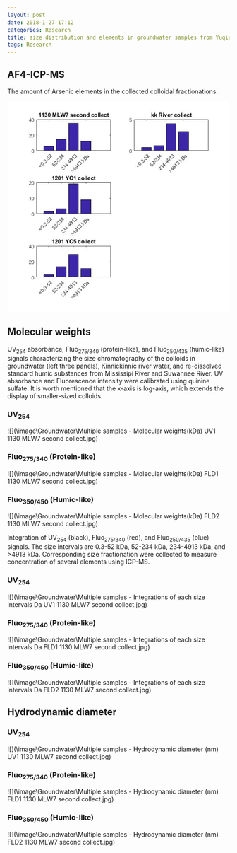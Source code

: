 ```yaml
---
layout: post
date: 2018-1-27 17:12
categories: Research
title: size distribution and elements in groundwater samples from Yuqin
tags: Research
---
```


## AF4-ICP-MS

The amount of Arsenic elements in the collected colloidal fractionations. 

![](\image\Groundwater\ICP-MS-As.jpg)

## Molecular weights

UV<sub>254</sub> absorbance, Fluo<sub>275/340</sub> (protein-like), and Fluo<sub>250/435</sub> (humic-like) signals characterizing the size chromatography of the colloids in groundwater (left three panels), Kinnickinnic river water, and re-dissolved standard humic substances from Mississipi River and Suwannee River. UV absorbance and Fluorescence intensity were calibrated using quinine sulfate. It is worth mentioned that the x-axis is log-axis, which extends the display of smaller-sized colloids.

### UV<sub>254</sub>
![](\image\Groundwater\Multiple samples - Molecular weights(kDa) UV1 1130 MLW7 second collect.jpg)
### Fluo<sub>275/340</sub> (Protein-like)
![](\image\Groundwater\Multiple samples - Molecular weights(kDa) FLD1 1130 MLW7 second collect.jpg)
### Fluo<sub>350/450</sub> (Humic-like)
![](\image\Groundwater\Multiple samples - Molecular weights(kDa) FLD2 1130 MLW7 second collect.jpg)

Integration of UV<sub>254</sub> (black), Fluo<sub>275/340</sub> (red), and Fluo<sub>250/435</sub> (blue) signals. The size intervals are 0.3-52 kDa, 52-234 kDa, 234-4913 kDa, and >4913 kDa. Corresponding size fractionation were collected to measure concentration of several elements using ICP-MS.  

### UV<sub>254</sub>
![](\image\Groundwater\Multiple samples - Integrations of each size intervals Da UV1 1130 MLW7 second collect.jpg)
### Fluo<sub>275/340</sub> (Protein-like)
![](\image\Groundwater\Multiple samples - Integrations of each size intervals Da FLD1 1130 MLW7 second collect.jpg)
### Fluo<sub>350/450</sub> (Humic-like)
![](\image\Groundwater\Multiple samples - Integrations of each size intervals Da FLD2 1130 MLW7 second collect.jpg)

## Hydrodynamic diameter

### UV<sub>254</sub>
![](\image\Groundwater\Multiple samples - Hydrodynamic diameter (nm) UV1 1130 MLW7 second collect.jpg)
### Fluo<sub>275/340</sub> (Protein-like)
![](\image\Groundwater\Multiple samples - Hydrodynamic diameter (nm) FLD1 1130 MLW7 second collect.jpg)
### Fluo<sub>350/450</sub> (Humic-like)
![](\image\Groundwater\Multiple samples - Hydrodynamic diameter (nm) FLD2 1130 MLW7 second collect.jpg)
